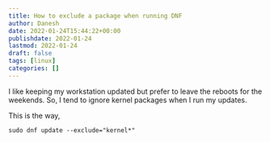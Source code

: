 ```yaml
---
title: How to exclude a package when running DNF
author: Danesh
date: 2022-01-24T15:44:22+00:00
publishdate: 2022-01-24
lastmod: 2022-01-24
draft: false
tags: [linux]
categories: []
---
```

I like keeping my workstation updated but prefer to leave the reboots for the weekends. So, I tend to ignore kernel packages when I run my updates.

This is the way,

`sudo dnf update --exclude="kernel*"`
